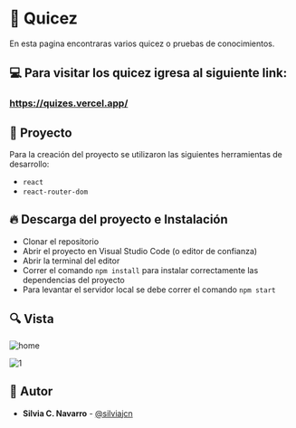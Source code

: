 # 📌 Quicez

En esta pagina encontraras varios quicez o pruebas de conocimientos.

## 💻 Para visitar los quicez igresa al siguiente link:

### https://quizes.vercel.app/
    
## 💎 Proyecto

Para la creación del proyecto se utilizaron las siguientes herramientas de desarrollo:

* ```react```
* ```react-router-dom```

## 🔥 Descarga del proyecto e Instalación

* Clonar el repositorio
* Abrir el proyecto en Visual Studio Code (o editor de confianza)
* Abrir la terminal del editor
* Correr el comando ```npm install``` para instalar correctamente las dependencias del proyecto
* Para levantar el servidor local se debe correr el comando ```npm start```

## 🔍 Vista 

![home](https://user-images.githubusercontent.com/88461234/155859934-c0bf923e-a825-4901-a5dd-49b882a33282.png)

![1](https://user-images.githubusercontent.com/88461234/155859937-287ee1c0-9e9e-4aa6-ad03-c9b9a041c882.png)

## 🌟 Autor

* **Silvia C. Navarro**  - [@silviajcn](https://github.com/silviajcn)
